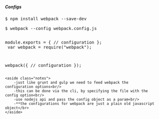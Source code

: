 <section>
    <h5>Configs</h5>
<pre>
<span class="fragment">$ npm install webpack --save-dev</span>
<span class="fragment">
$ webpack <span class="fragment zoom-in highlight-current-green">--config</span> webpack.config.js

module.exports = {
  // configuration
};
</span>
<span class="fragment">
var webpack = require("webpack");

webpack({
  // configuration
});
 </span>
</pre>

    <aside class="notes">
        -just like grunt and gulp we need to feed webpack the configuration options<br/>
        -this can be done via the cli, by specifying the file with the config option<br/>
        -use nodejs api and pass the config object as a param<br/>
        -**the configurations for webpack are just a plain old javascript object</br>
    </aside>
</section>
